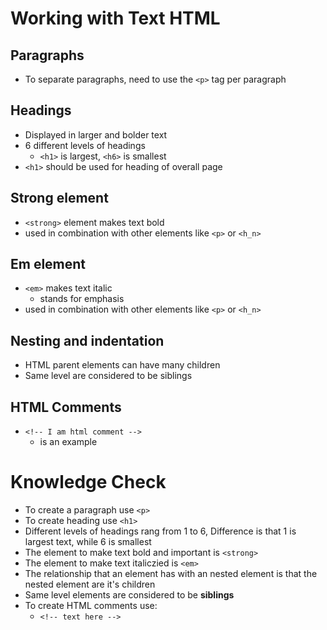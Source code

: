 # Working with Text HTML

## Paragraphs
* To separate paragraphs, need to use the `<p>` tag per paragraph

## Headings
* Displayed in larger and bolder text
* 6 different levels of headings
    * `<h1>` is largest, `<h6>` is smallest
* `<h1>` should be used for heading of overall page

## Strong element
* `<strong>` element makes text bold
* used in combination with other elements like `<p>` or `<h_n>`

## Em element
* `<em>` makes text italic
    * stands for emphasis
* used in combination with other elements like `<p>` or `<h_n>`

## Nesting and indentation
* HTML parent elements can have many children
* Same level are considered to be siblings

## HTML Comments
* `<!-- I am html comment -->` 
    * is an example

# Knowledge Check
* To create a paragraph use `<p>`
* To create heading use `<h1>`
* Different levels of headings rang from 1 to 6, Difference is that 1 is largest text, while 6 is smallest
* The element to make text bold and important is `<strong>`
* The element to make text italiczied is `<em>`
* The relationship that an element has with an nested element is that the nested element are it's children
* Same level elements are considered to be **siblings**
* To create HTML comments use:
    * `<!-- text here -->`